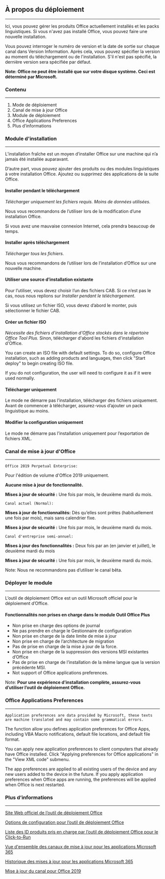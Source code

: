 ## À propos du déploiement

---

Ici, vous pouvez gérer les produits Office actuellement installés et les packs linguistiques. Si vous n'avez pas installé Office, vous pouvez faire une nouvelle installation.

Vous pouvez interroger le numéro de version et la date de sortie sur chaque canal dans Version Information. Après cela, vous pouvez spécifier la version au moment du téléchargement ou de l'installation. S'il n'est pas spécifié, la dernière version sera spécifiée par défaut.

**Note: Office ne peut être installé que sur votre disque système. Ceci est déterminé par Microsoft.**

### Contenu

---

1. Mode de déploiement
2. Canal de mise à jour Office
3. Module de déploiement
4. Office Applications Preferences
5. Plus d’informations

### Module d'installation

---

L’installation fraîche est un moyen d’installer Office sur une machine qui n’a jamais été installée auparavant.

D’autre part, vous pouvez ajouter des produits ou des modules linguistiques à votre installation Office. Ajoutez ou supprimez des applications de la suite Office.

#### Installer pendant le téléchargement

*Télécharger uniquement les fichiers requis. Moins de données utilisées.*

Nous vous recommandons de l’utiliser lors de la modification d’une installation Office.

Si vous avez une mauvaise connexion Internet, cela prendra beaucoup de temps.

#### Installer après téléchargement

*Télécharger tous les fichiers.*

Nous vous recommandons de l’utiliser lors de l’installation d’Office sur une nouvelle machine.

#### Utiliser une source d’installation existante

Pour l’utiliser, vous devez choisir l’un des fichiers CAB. Si ce n’est pas le cas, nous nous replions sur *Installer pendant le téléchargement*.

Si vous utilisez un fichier ISO, vous devez d’abord le monter, puis sélectionner le fichier CAB.

#### Créer un fichier ISO

*Nécessite des fichiers d'installation d'Office stockés dans le répertoire Office Tool Plus.* Sinon, télécharger d'abord les fichiers d'installation d'Office.

You can create an ISO file with default settings. To do so, configure Office installation, such as adding products and languages, then click "Start deploy" to begin creating ISO file.

If you do not configuration, the user will need to configure it as if it were used normally.

#### Télécharger uniquement

Le mode ne démarre pas l’installation, télécharger des fichiers uniquement. Avant de commencer à télécharger, assurez-vous d’ajouter un pack linguistique au moins.

#### Modifier la configuration uniquement

Le mode ne démarre pas l’installation uniquement pour l’exportation de fichiers XML.

### Canal de mise à jour d'Office

---

`Office 2019 Perpetual Enterprise:`

Pour l'édition de volume d'Office 2019 uniquement.

**Aucune mise à jour de fonctionnalité.**

**Mises à jour de sécurité :** Une fois par mois, le deuxième mardi du mois.

`Canal actuel (Normal):`

**Mises à jour de fonctionnalités:** Dès qu’elles sont prêtes (habituellement une fois par mois), mais sans calendrier fixe.

**Mises à jour de sécurité :** Une fois par mois, le deuxième mardi du mois.

`Canal d'entreprise semi-annuel:`

**Mises à jour des fonctionnalités :** Deux fois par an (en janvier et juillet), le deuxième mardi du mois

**Mises à jour de sécurité :** Une fois par mois, le deuxième mardi du mois.

Note: Nous ne recommandons pas d’utiliser le canal bêta.

### Déployer le module

---

L’outil de déploiement Office est un outil Microsoft officiel pour le déploiement d’Office.

#### Fonctionnalités non prises en charge dans le module Outil Office Plus

- Non prise en charge des options de journal
- Ne pas prendre en charge le Gestionnaire de configuration
- Non prise en charge de la date limite de mise à jour
- Non prise en charge de l’architecture de migration
- Pas de prise en charge de la mise à jour de la force.
- Non prise en charge de la suppression des versions MSI existantes d’Office
- Pas de prise en charge de l’installation de la même langue que la version précédente MSI.
- Not support of Office applications preferences.

Note: **Pour une expérience d’installation complète, assurez-vous d’utiliser l’outil de déploiement Office.**

### Office Applications Preferences

---

`Application preferences are data provided by Microsoft, these texts are machine translated and may contain some grammatical errors.`

The function allow you defines application preferences for Office Apps, including VBA Macro notifications, default file locations, and default file format.

You can apply new application preferences to client computers that already have Office installed. Click "Applying preferences for Office applications" in the "View XML code" submenu.

The app preferences are applied to all existing users of the device and any new users added to the device in the future. If you apply application preferences when Office apps are running, the preferences will be applied when Office is next restarted.

### Plus d’informations

---

[Site Web officiel de l’outil de déploiement Office](https://aka.ms/ODT)

[Options de configuration pour l’outil de déploiement Office](https://docs.microsoft.com/fr-fr/deployoffice/office-deployment-tool-configuration-options)

[Liste des ID produits pris en charge par l’outil de déploiement Office pour le Click-to-Run](https://docs.microsoft.com/fr-fr/office365/troubleshoot/installation/product-ids-supported-office-deployment-click-to-run)

[Vue d'ensemble des canaux de mise à jour pour les applications Microsoft 365](https://docs.microsoft.com/fr-fr/deployoffice/overview-update-channels)

[Historique des mises à jour pour les applications Microsoft 365](https://docs.microsoft.com/fr-fr/officeupdates/update-history-microsoft365-apps-by-date)

[Mise à jour du canal pour Office 2019](https://docs.microsoft.com/fr-fr/DeployOffice/office2019/update#update-channel-for-office-2019)
